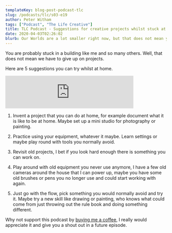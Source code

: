 ```yaml
---
templateKey: blog-post-podcast-tlc
slug: /podcasts/tlc/s03-e19
author: Peter Witham
tags: ["Podcast", "The Life Creative"]
title: TLC Podcast - Suggestions for creative projects whilst stuck at home
date: 2020-04-03T02:26:02
blurb: Our Worlds are a lot smaller right now, but that does not mean you cannot be creative.
---
```

You are probably stuck in a building like me and so many others. Well, that does not mean we have to give up on projects.

Here are 5 suggestions you can try whilst at home.

<iframe src="https://anchor.fm/peter-witham/embed/episodes/Suggested-creative-projects-whilst-stuck-at-home-ecaqk8" height="102px" width="400px" frameborder="0" scrolling="no"></iframe>

1. Invent a project that you can do at home, for example document what it is like to be at home. Maybe set up a mini studio for photography or painting.

2. Practice using your equipment, whatever it maybe. Learn settings or maybe play round with tools you normally avoid.

3. Revisit old projects, I bet if you look hard enough there is something you can work on.

4. Play around with old equipment you never use anymore, I have a few old cameras around the house that I can power up, maybe you have some old brushes or pens you no longer use and could start working with again.

5. Just go with the flow, pick something you would normally avoid and try it. Maybe try a new skill like drawing or painting, who knows what could come from just throwing out the rule book and doing something different.

Why not support this podcast by [buying me a coffee](https://www.buymeacoffee.com/pwcom), I really would appreciate it and give you a shout out in a future episode.